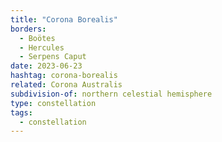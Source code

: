 ```yaml
---
title: "Corona Borealis"
borders:
  - Boötes
  - Hercules
  - Serpens Caput
date: 2023-06-23
hashtag: corona-borealis
related: Corona Australis
subdivision-of: northern celestial hemisphere
type: constellation
tags:
  - constellation
---
```

